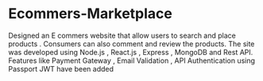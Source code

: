 # Ecommers-Marketplace
Designed an E commers website that allow users to search and place products . Consumers can also comment and review the products. The site was developed using Node.js , React.js , Express , MongoDB and Rest API. Features like Payment Gateway , Email Validation , API Authentication using Passport JWT have been added
